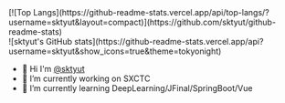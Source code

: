 
<!--
**sktyut/sktyut** is a ✨ _special_ ✨ repository because its `README.md` (this file) appears on your GitHub profile.

Here are some ideas to get you started:

- 🔭 I’m currently working on ...
- 🌱 I’m currently learning ...
- 👯 I’m looking to collaborate on ...
- 🤔 I’m looking for help with ...
- 💬 Ask me about ...
- 📫 How to reach me: ...
- 😄 Pronouns: ...
- ⚡ Fun fact: ...
-->
<div>
[![Top Langs](https://github-readme-stats.vercel.app/api/top-langs/?username=sktyut&layout=compact)](https://github.com/sktyut/github-readme-stats)
</div>
<div>
![sktyut's GitHub stats](https://github-readme-stats.vercel.app/api?username=sktyut&show_icons=true&theme=tokyonight)
</div>
<ul>
  <li>👋 Hi I'm <a href="https://github.com/sktyut/">@sktyut</a></li>
  <li>🔭 I’m currently working on SXCTC</li>
  <li>🌱 I’m currently learning DeepLearning/JFinal/SpringBoot/Vue</li>
</ul>

